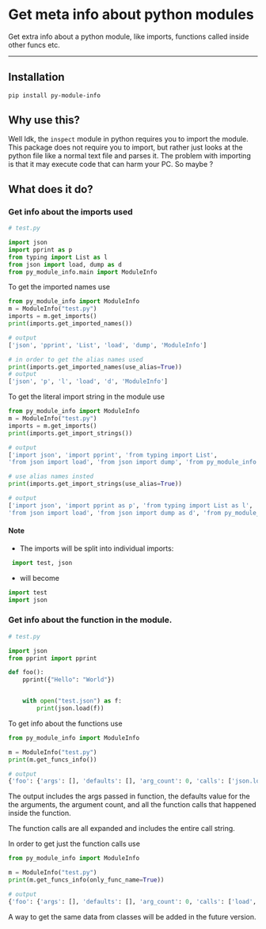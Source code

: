 # Get meta info about python modules

Get extra info about a python module, like imports, functions called inside other funcs etc.
___

## Installation
```bash
pip install py-module-info
```

## Why use this?
Well Idk, the `inspect` module in python requires you to import the module.
This package does not require you to import, but rather just looks at the python file like a normal text file and parses it. The problem with importing is that it may execute code that can harm your PC. So maybe ?


## What does it do?

### Get info about the imports used

```python
# test.py

import json
import pprint as p
from typing import List as l
from json import load, dump as d
from py_module_info.main import ModuleInfo
```
To get the imported names use

```python
from py_module_info import ModuleInfo
m = ModuleInfo("test.py")
imports = m.get_imports()
print(imports.get_imported_names())

# output
['json', 'pprint', 'List', 'load', 'dump', 'ModuleInfo']

# in order to get the alias names used
print(imports.get_imported_names(use_alias=True))
# output
['json', 'p', 'l', 'load', 'd', 'ModuleInfo']
```

To get the literal import string in the module use

```python
from py_module_info import ModuleInfo
m = ModuleInfo("test.py")
imports = m.get_imports()
print(imports.get_import_strings())

# output
['import json', 'import pprint', 'from typing import List',
'from json import load', 'from json import dump', 'from py_module_info.main import ModuleInfo']

# use alias names insted
print(imports.get_import_strings(use_alias=True))

# output
['import json', 'import pprint as p', 'from typing import List as l',
'from json import load', 'from json import dump as d', 'from py_module_info.main import ModuleInfo']
```
#### Note
 * The imports will be split into individual imports:
```python
 import test, json
```
* will become
```python
import test
import json
```

### Get info about the function in the module.

```python
# test.py

import json
from pprint import pprint

def foo():
    pprint({"Hello": "World"})


    with open("test.json") as f:
        print(json.load(f))
```

To get info about the functions use
```python
from py_module_info import ModuleInfo

m = ModuleInfo("test.py")
print(m.get_funcs_info())

# output
{'foo': {'args': [], 'defaults': [], 'arg_count': 0, 'calls': ['json.load(f)', 'open("test.json")', 'pprint({"Hello": "World"})', 'print(json.load(f))']}}

```
The output includes the args passed in function, the defaults value for the the arguments, the argument count, and all the function calls that happened inside the function.

The function calls are all expanded and includes the entire call string.

In order to get just the function calls use

```python
from py_module_info import ModuleInfo

m = ModuleInfo("test.py")
print(m.get_funcs_info(only_func_name=True))

# output
{'foo': {'args': [], 'defaults': [], 'arg_count': 0, 'calls': ['load', 'open', 'pprint', 'print']}}

```

A way to get the same data from classes will be added in the future version.